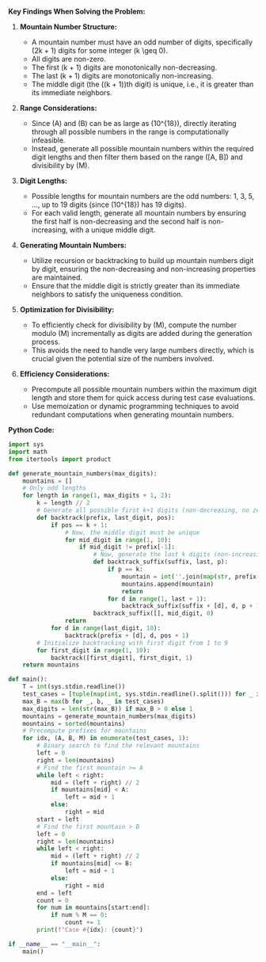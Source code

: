 **Key Findings When Solving the Problem:**

1. **Mountain Number Structure:**
   - A mountain number must have an odd number of digits, specifically \(2k + 1\) digits for some integer \(k \geq 0\).
   - All digits are non-zero.
   - The first \(k + 1\) digits are monotonically non-decreasing.
   - The last \(k + 1\) digits are monotonically non-increasing.
   - The middle digit (the \((k + 1)\)th digit) is unique, i.e., it is greater than its immediate neighbors.

2. **Range Considerations:**
   - Since \(A\) and \(B\) can be as large as \(10^{18}\), directly iterating through all possible numbers in the range is computationally infeasible.
   - Instead, generate all possible mountain numbers within the required digit lengths and then filter them based on the range \([A, B]\) and divisibility by \(M\).

3. **Digit Lengths:**
   - Possible lengths for mountain numbers are the odd numbers: 1, 3, 5, ..., up to 19 digits (since \(10^{18}\) has 19 digits).
   - For each valid length, generate all mountain numbers by ensuring the first half is non-decreasing and the second half is non-increasing, with a unique middle digit.

4. **Generating Mountain Numbers:**
   - Utilize recursion or backtracking to build up mountain numbers digit by digit, ensuring the non-decreasing and non-increasing properties are maintained.
   - Ensure that the middle digit is strictly greater than its immediate neighbors to satisfy the uniqueness condition.

5. **Optimization for Divisibility:**
   - To efficiently check for divisibility by \(M\), compute the number modulo \(M\) incrementally as digits are added during the generation process.
   - This avoids the need to handle very large numbers directly, which is crucial given the potential size of the numbers involved.

6. **Efficiency Considerations:**
   - Precompute all possible mountain numbers within the maximum digit length and store them for quick access during test case evaluations.
   - Use memoization or dynamic programming techniques to avoid redundant computations when generating mountain numbers.

**Python Code:**

```python
import sys
import math
from itertools import product

def generate_mountain_numbers(max_digits):
    mountains = []
    # Only odd lengths
    for length in range(1, max_digits + 1, 2):
        k = length // 2
        # Generate all possible first k+1 digits (non-decreasing, no zeros)
        def backtrack(prefix, last_digit, pos):
            if pos == k + 1:
                # Now, the middle digit must be unique
                for mid_digit in range(1, 10):
                    if mid_digit != prefix[-1]:
                        # Now, generate the last k digits (non-increasing)
                        def backtrack_suffix(suffix, last, p):
                            if p == k:
                                mountain = int(''.join(map(str, prefix + [mid_digit] + suffix)))
                                mountains.append(mountain)
                                return
                            for d in range(1, last + 1):
                                backtrack_suffix(suffix + [d], d, p + 1)
                        backtrack_suffix([], mid_digit, 0)
                return
            for d in range(last_digit, 10):
                backtrack(prefix + [d], d, pos + 1)
        # Initialize backtracking with first digit from 1 to 9
        for first_digit in range(1, 10):
            backtrack([first_digit], first_digit, 1)
    return mountains

def main():
    T = int(sys.stdin.readline())
    test_cases = [tuple(map(int, sys.stdin.readline().split())) for _ in range(T)]
    max_B = max(b for _, b, _ in test_cases)
    max_digits = len(str(max_B)) if max_B > 0 else 1
    mountains = generate_mountain_numbers(max_digits)
    mountains = sorted(mountains)
    # Precompute prefixes for mountains
    for idx, (A, B, M) in enumerate(test_cases, 1):
        # Binary search to find the relevant mountains
        left = 0
        right = len(mountains)
        # Find the first mountain >= A
        while left < right:
            mid = (left + right) // 2
            if mountains[mid] < A:
                left = mid + 1
            else:
                right = mid
        start = left
        # Find the first mountain > B
        left = 0
        right = len(mountains)
        while left < right:
            mid = (left + right) // 2
            if mountains[mid] <= B:
                left = mid + 1
            else:
                right = mid
        end = left
        count = 0
        for num in mountains[start:end]:
            if num % M == 0:
                count += 1
        print(f"Case #{idx}: {count}")

if __name__ == "__main__":
    main()
```